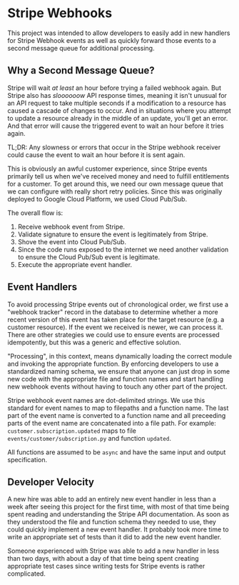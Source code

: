 # Stripe Webhooks

This project was intended to allow developers to easily add in new handlers for Stripe Webhook events as well as quickly forward those events to a second message queue for additional processing.

## Why a Second Message Queue?

Stripe will wait *at least* an hour before trying a failed webhook again. But Stripe also has *sloooooow* API response times, meaning it isn't unusual for an API request to take multiple seconds if a modification to a resource has caused a cascade of changes to occur. And in situations where you attempt to update a resource already in the middle of an update, you'll get an error. And that error will cause the triggered event to wait an hour before it tries again.

TL;DR: Any slowness or errors that occur in the Stripe webhook receiver could cause the event to wait an hour before it is sent again.

This is obviously an awful customer experience, since Stripe events primarily tell us when we've received money and need to fulfill entitlements for a customer. To get around this, we need our own message queue that we can configure with really short retry policies. Since this was originally deployed to Google Cloud Platform, we used Cloud Pub/Sub.

The overall flow is:

1. Receive webhook event from Stripe.
2. Validate signature to ensure the event is legitimately from Stripe.
3. Shove the event into Cloud Pub/Sub.
4. Since the code runs exposed to the internet we need another validation to ensure the Cloud Pub/Sub event is legitimate.
5. Execute the appropriate event handler.

## Event Handlers

To avoid processing Stripe events out of chronological order, we first use a "webhook tracker" record in the database to determine whether a more recent version of this event has taken place for the target resource (e.g. a customer resource). If the event we received is newer, we can process it. There are other strategies we could use to ensure events are processed idempotently, but this was a generic and effective solution.

"Processing", in this context, means dynamically loading the correct module and invoking the appropriate function. By enforcing developers to use a standardized naming schema, we ensure that anyone can just drop in some new code with the appropriate file and function names and start handling new webhook events without having to touch any other part of the project.

Stripe webhook event names are dot-delimited strings. We use this standard for event names to map to filepaths and a function name. The last part of the event name is converted to a function name and all preceeding parts of the event name are concatenated into a file path. For example: `customer.subscription.updated` maps to file `events/customer/subscription.py` and function `updated`.

All functions are assumed to be `async` and have the same input and output specification.

## Developer Velocity

A new hire was able to add an entirely new event handler in less than a week after seeing this project for the first time, with most of that time being spent reading and understanding the Stripe API documentation. As soon as they understood the file and function schema they needed to use, they could quickly implement a new event handler. It probably took more time to write an appropriate set of tests than it did to add the new event handler.

Someone experienced with Stripe was able to add a new handler in less than two days, with about a day of that time being spent creating appropriate test cases since writing tests for Stripe events is rather complicated.
